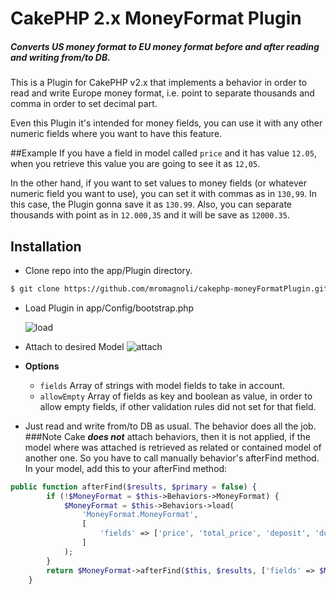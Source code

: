 # CakePHP 2.x MoneyFormat Plugin
##### Converts US money format to EU money format before and after reading and writing from/to DB.

This is a Plugin for CakePHP v2.x that implements a behavior in order to read and write Europe money format, i.e. point to separate thousands  and comma in order to set decimal part.

Even this Plugin it's intended for money fields, you can use it with any other numeric fields where you want to have this feature.

##Example
If you have a field in model called `price` and it has value `12.05`, when you retrieve this value you are going to see it as `12,05`.

In the other hand, if you want to set values to money fields (or whatever numeric field you want to use), you can set it with commas as in `130,99`. In this case, the Plugin gonna save it as `130.99`. Also, you can separate thousands with point as in `12.000,35` and it will be save as `12000.35`.

## Installation
* Clone repo into the app/Plugin directory.
```sh
$ git clone https://github.com/mromagnoli/cakephp-moneyFormatPlugin.git MoneyFormat
```
* Load Plugin in app/Config/bootstrap.php

    ![load](https://cloud.githubusercontent.com/assets/1746271/7442128/59a76056-f0da-11e4-896f-a45faf112e6c.png)

* Attach to desired Model
  ![attach](https://cloud.githubusercontent.com/assets/1746271/7442150/192af7bc-f0db-11e4-8b29-0029937a6459.png)
 * **Options**
    * `fields` Array of strings with model fields to take in account. 
    * `allowEmpty` Array of fields as key and boolean as value, in order to allow empty fields, if other validation rules did not set for that field.

* Just read and write from/to DB as usual. The behavior does all the job.
###Note
Cake ***does not*** attach behaviors, then it is not applied, if the model where was attached is retrieved as related or contained model of another one.
So you have to call manually behavior's afterFind method. In your model, add this to your afterFind method:
```php
public function afterFind($results, $primary = false) {
		if (!$MoneyFormat = $this->Behaviors->MoneyFormat) {
			$MoneyFormat = $this->Behaviors->load(
				'MoneyFormat.MoneyFormat',
				[
					'fields' => ['price', 'total_price', 'deposit', 'due'] // Set your own fields where to apply
				]
			);
		}
		return $MoneyFormat->afterFind($this, $results, ['fields' => $MoneyFormat->settings['fields']]);
	}
```

